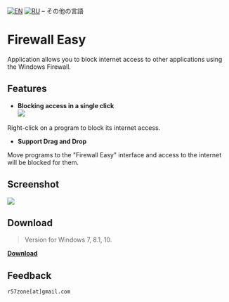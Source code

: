 [![EN](https://user-images.githubusercontent.com/9499881/33184537-7be87e86-d096-11e7-89bb-f3286f752bc6.png)](https://github.com/r57zone/Firewall-Easy/blob/master/README.md) 
[![RU](https://user-images.githubusercontent.com/9499881/27683795-5b0fbac6-5cd8-11e7-929c-057833e01fb1.png)](https://github.com/r57zone/Firewall-Easy/blob/master/README.RU.md) 
&#8211; その他の言語

# Firewall Easy
Application allows you to block internet access to other applications using the Windows Firewall.

## Features
- **Blocking access in a single click**<br>
![](https://user-images.githubusercontent.com/9499881/169485181-faea855c-6ce7-49d0-8962-10fd798ea125.png)<br>

Right-click on a program to block its internet access.
- **Support Drag and Drop**

Move programs to the "Firewall Easy" interface and access to the internet will be blocked for them.

## Screenshot
![](https://user-images.githubusercontent.com/9499881/169485036-2283aa41-f76d-4975-a2dd-0810501b8e86.PNG)

## Download
>Version for Windows 7, 8.1, 10.

**[Download](https://github.com/r57zone/Firewall-Easy/releases)**
## Feedback
`r57zone[at]gmail.com`
